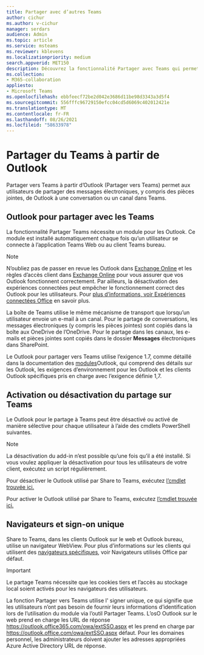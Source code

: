 ```yaml
---
title: Partager avec d’autres Teams
author: cichur
ms.author: v-cichur
manager: serdars
audience: Admin
ms.topic: article
ms.service: msteams
ms.reviewer: kblevens
ms.localizationpriority: medium
search.appverid: MET150
description: Découvrez la fonctionnalité Partager avec Teams qui permet aux utilisateurs de partager des courriers électroniques et des pièces jointes à partir d’Outlook vers une conversation ou un canal dans Teams.
ms.collection:
- M365-collaboration
appliesto:
- Microsoft Teams
ms.openlocfilehash: ebbfeecf72be2d042e3686d11be98d3343a3d5f4
ms.sourcegitcommit: 556fffc96729150efcc04cd5d6069c402012421e
ms.translationtype: MT
ms.contentlocale: fr-FR
ms.lasthandoff: 08/26/2021
ms.locfileid: "58633978"
---
```

# <a name="share-to-teams-from-outlook"></a>Partager du Teams à partir de Outlook

Partager vers Teams à partir d’Outlook (Partager vers Teams) permet aux utilisateurs de partager des messages électroniques, y compris des pièces jointes, de Outlook à une conversation ou un canal dans Teams.

## <a name="outlook-add-in-for-share-to-teams"></a>Outlook pour partager avec les Teams 

La fonctionnalité Partager Teams nécessite un module pour les Outlook. Ce module est installé automatiquement chaque fois qu’un utilisateur se connecte à l’application Teams Web ou au client Teams bureau.

> [!NOTE]
> N’oubliez pas de passer en revue les Outlook dans [Exchange Online](/exchange/clients-and-mobile-in-exchange-online/add-ins-for-outlook/add-ins-for-outlook) et les règles d’accès client dans [Exchange Online](/exchange/clients-and-mobile-in-exchange-online/client-access-rules/client-access-rules) pour vous assurer que vos Outlook fonctionnent correctement. Par ailleurs, la désactivation des expériences connectées peut empêcher le fonctionnement correct des Outlook pour les utilisateurs. Pour [plus d’informations, voir Expériences connectées Office](https://support.microsoft.com/topic/connected-experiences-in-office-8d2c04f7-6428-4e6e-ac58-5828d4da5b7c) en savoir plus.  

La boîte de Teams utilise le même mécanisme de transport que lorsqu’un utilisateur envoie un e-mail à un canal. Pour le partage de conversations, les messages électroniques (y compris les pièces jointes) sont copiés dans la boîte aux OneDrive de l’OneDrive. Pour le partage dans les canaux, les e-mails et pièces jointes sont copiés dans le dossier **Messages** électroniques dans SharePoint.

Le Outlook pour partager vers Teams utilise l’exigence 1.7, comme détaillé dans la documentation des [modules](/exchange/clients-and-mobile-in-exchange-online/add-ins-for-outlook/add-ins-for-outlook)Outlook, qui comprend des détails sur les Outlook, les exigences d’environnement pour les Outlook et les clients Outlook spécifiques pris en charge avec l’exigence définie 1,7.

## <a name="enabling-or-disabling-share-to-teams"></a>Activation ou désactivation du partage sur Teams

Le Outlook pour le partage à Teams peut être désactivé ou activé de manière sélective pour chaque utilisateur à l’aide des cmdlets PowerShell suivantes.

> [!NOTE]
> La désactivation du add-in n’est possible qu’une fois qu’il a été installé. Si vous voulez appliquer la désactivation pour tous les utilisateurs de votre client, exécutez un script régulièrement.

Pour désactiver le Outlook utilisé par Share to Teams, exécutez [l’cmdlet trouvée ici.](/powershell/module/exchange/disable-app?view=exchange-ps) 

Pour activer le Outlook utilisé par Share to Teams, exécutez [l’cmdlet trouvée ici.](/powershell/module/exchange/enable-app?view=exchange-ps)

## <a name="browsers-and-single-sign-on"></a>Navigateurs et sign-on unique

Share to Teams, dans les clients Outlook sur le web et Outlook bureau, utilise un navigateur WebView. Pour plus d’informations sur les clients qui utilisent des [navigateurs spécifiques,](/office/dev/add-ins/concepts/browsers-used-by-office-web-add-ins) voir Navigateurs utilisés Office par défaut. 

> [!IMPORTANT]
> Le partage Teams nécessite que les cookies tiers et l’accès au stockage local soient activés pour les navigateurs des utilisateurs.

La fonction Partager vers Teams utilise l' signer unique, ce qui signifie que les utilisateurs n’ont pas besoin de fournir leurs informations d’identification lors de l’utilisation du module via l’outil Partager Teams. L’osO Outlook sur le web prend en charge les URL de réponse https://outlook.office365.com/owa/extSSO.aspx et les prend en charge par https://outlook.office.com/owa/extSSO.aspx défaut. Pour les domaines personnel, les administrateurs doivent ajouter les adresses appropriées Azure Active Directory URL de réponse.